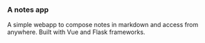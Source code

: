 ### A notes app

A simple webapp to compose notes in markdown and access from anywhere. Built
with Vue and Flask frameworks.
